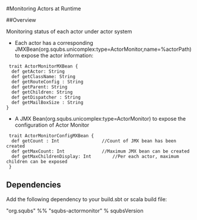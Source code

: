 #Monitoring Actors at Runtime

##Overview

Monitoring status of each actor under actor system 

* Each actor has a corresponding JMXBean(org.squbs.unicomplex:type=ActorMonitor,name=%actorPath) to expose the actor information:

```
 trait ActorMonitorMXBean {
  def getActor: String
  def getClassName: String
  def getRouteConfig : String
  def getParent: String
  def getChildren: String
  def getDispatcher : String
  def getMailBoxSize : String
}
```


* A JMX Bean(org.squbs.unicomplex:type=ActorMonitor) to expose the configuration of Actor Monitor

```
 trait ActorMonitorConfigMXBean {
  def getCount : Int				//Count of JMX bean has been created 
  def getMaxCount: Int				//Maximum JMX bean can be created
  def getMaxChildrenDisplay: Int		//Per each actor, maximum children can be exposed 
 }
 ```
 

## Dependencies

Add the following dependency to your build.sbt or scala build file:

"org.squbs" %% "squbs-actormonitor" % squbsVersion

